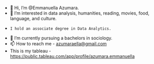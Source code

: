 - 👋 Hi, I’m @Emmanuella Azumara.
- 👀 I’m interested in data analysis, humanities, reading, movies, food, language, and culture.
-     I hold an associate degree in Data Analytics.
- 🌱 I’m currently pursuing a bachelors in sociology.
- 📫 How to reach me - azumaraella@gmail.com
- This is my tableau - https://public.tableau.com/app/profile/azumara.emmanuella

<!---
EmmanuellaAE/EmmanuellaAE is a ✨ special ✨ repository because its `README.md` (this file) appears on your GitHub profile.
You can click the Preview link to take a look at your changes.
--->
